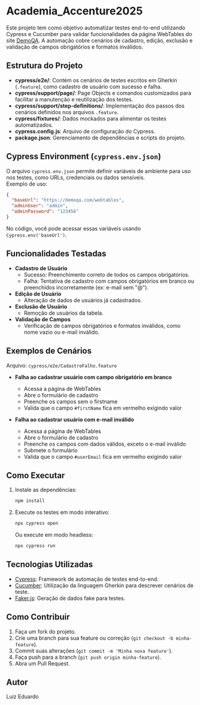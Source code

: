 # Academia_Accenture2025

Este projeto tem como objetivo automatizar testes end-to-end utilizando Cypress e Cucumber para validar funcionalidades da página WebTables do site [DemoQA](https://demoqa.com/webtables). A automação cobre cenários de cadastro, edição, exclusão e validação de campos obrigatórios e formatos inválidos.

## Estrutura do Projeto

- **cypress/e2e/**: Contém os cenários de testes escritos em Gherkin (`.feature`), como cadastro de usuário com sucesso e falha.
- **cypress/support/page/**: Page Objects e comandos customizados para facilitar a manutenção e reutilização dos testes.
- **cypress/support/step-definitions/**: Implementação dos passos dos cenários definidos nos arquivos `.feature`.
- **cypress/fixtures/**: Dados mockados para alimentar os testes automatizados.
- **cypress.config.js**: Arquivo de configuração do Cypress.
- **package.json**: Gerenciamento de dependências e scripts do projeto.

## Cypress Environment (`cypress.env.json`)

O arquivo `cypress.env.json` permite definir variáveis de ambiente para uso nos testes, como URLs, credenciais ou dados sensíveis.  
Exemplo de uso:

```json
{
  "baseUrl": "https://demoqa.com/webtables",
  "adminUser": "admin",
  "adminPassword": "123456"
}
```

No código, você pode acessar essas variáveis usando `Cypress.env('baseUrl')`.

## Funcionalidades Testadas

- **Cadastro de Usuário**
  - Sucesso: Preenchimento correto de todos os campos obrigatórios.
  - Falha: Tentativa de cadastro com campos obrigatórios em branco ou preenchidos incorretamente (ex: e-mail sem "@").
- **Edição de Usuário**
  - Alteração de dados de usuários já cadastrados.
- **Exclusão de Usuário**
  - Remoção de usuários da tabela.
- **Validação de Campos**
  - Verificação de campos obrigatórios e formatos inválidos, como nome vazio ou e-mail inválido.

## Exemplos de Cenários

Arquivo: `cypress/e2e/CadastroFalho.feature`

- **Falha ao cadastrar usuário com campo obrigatório em branco**
  - Acessa a página de WebTables
  - Abre o formulário de cadastro
  - Preenche os campos sem o firstname
  - Valida que o campo `#firstName` fica em vermelho exigindo valor

- **Falha ao cadastrar usuário com e-mail inválido**
  - Acessa a página de WebTables
  - Abre o formulário de cadastro
  - Preenche os campos com dados válidos, exceto o e-mail inválido
  - Submete o formulário
  - Valida que o campo `#userEmail` fica em vermelho exigindo valor

## Como Executar

1. Instale as dependências:
   ```sh
   npm install
   ```

2. Execute os testes em modo interativo:
   ```sh
   npx cypress open
   ```
   Ou execute em modo headless:
   ```sh
   npx cypress run
   ```

## Tecnologias Utilizadas

- [Cypress](https://www.cypress.io/): Framework de automação de testes end-to-end.
- [Cucumber](https://cucumber.io/): Utilização da linguagem Gherkin para descrever cenários de teste.
- [Faker.js](https://fakerjs.dev/): Geração de dados fake para testes.

## Como Contribuir

1. Faça um fork do projeto.
2. Crie uma branch para sua feature ou correção (`git checkout -b minha-feature`).
3. Commit suas alterações (`git commit -m 'Minha nova feature'`).
4. Faça push para a branch (`git push origin minha-feature`).
5. Abra um Pull Request.

## Autor

Luiz Eduardo

